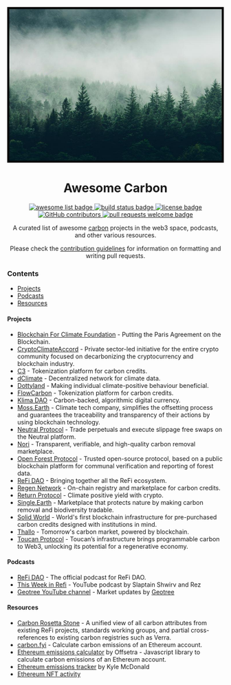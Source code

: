 <div align="center">
  <img alt="carbon logo" src="./assets/forest.jpg" width="600" >
  <h1 align="center">Awesome Carbon</h1>
  <p align="center">
    <a href="https://github.com/sindresorhus/awesome">
      <img alt="awesome list badge" src="https://cdn.rawgit.com/sindresorhus/awesome/d7305f38d29fed78fa85652e3a63e154dd8e8829/media/badge.svg">
    </a>
    <a href="#buildstatus">
      <img alt="build status badge" src="https://github.com/kargakis/awesome-carbon/workflows/Build/badge.svg">
    </a>
    <a href="https://creativecommons.org/publicdomain/zero/1.0/">
      <img alt="license badge" src="https://licensebuttons.net/l/zero/1.0/80x15.png">
    </a>
    <a href="https://github.com/kargakis/awesome-carbon/graphs/contributors">
      <img alt="GitHub contributors" src="https://img.shields.io/github/contributors/kargakis/awesome-carbon">
    </a>
    <a href="http://makeapullrequest.com">
      <img alt="pull requests welcome badge" src="https://img.shields.io/badge/PRs-welcome-brightgreen.svg?style=flat">
    </a>
  </p>

  <p align="center">A curated list of awesome <a href="https://www.popsci.com/environment/what-are-carbon-markets/">carbon</a> projects in the web3 space, podcasts, and other various resources.</p>
  <p align="center">Please check the <a href="CONTRIBUTING.md">contribution guidelines</a> for information on formatting and writing pull requests.</p>

</div>


### Contents

- [Projects](#projects)
- [Podcasts](#podcasts)
- [Resources](#resources)


#### Projects

- [Blockchain For Climate Foundation](https://www.blockchainforclimate.org/) - Putting the Paris Agreement on the Blockchain.
- [CryptoClimateAccord](https://cryptoclimate.org/) - Private sector-led initiative for the entire crypto community focused on decarbonizing the cryptocurrency and blockchain industry.
- [C3](https://www.c3.app/) - Tokenization platform for carbon credits.
- [dClimate](https://www.dclimate.net/) - Decentralized network for climate data.
- [Dottyland](https://dottyland.xyz/) - Making individual climate-positive behaviour beneficial.
- [FlowCarbon](https://www.flowcarbon.com) - Tokenization platform for carbon credits.
- [Klima DAO](https://www.klimadao.finance/) - Carbon-backed, algorithmic digital currency.
- [Moss.Earth](https://moss.earth/) - Climate tech company, simplifies the offsetting process and guarantees the traceability and transparency of their actions by using blockchain technology.
- [Neutral Protocol](https://www.neutralprotocol.co/) - Trade perpetuals and execute slippage free swaps on the Neutral platform.
- [Nori](https://nori.com/) - Transparent, verifiable, and high-quality carbon removal marketplace.
- [Open Forest Protocol](https://www.openforestprotocol.org/) - Trusted open-source protocol, based on a public blockchain platform for communal verification and reporting of forest data.
- [ReFi DAO](https://refidao.com/) - Bringing together all the ReFi ecosystem.
- [Regen Network](https://www.regen.network/) - On-chain registry and marketplace for carbon credits.
- [Return Protocol](https://www.return.green/) - Climate positive yield with crypto.
- [Single.Earth](https://www.single.earth/) - Marketplace that protects nature by making carbon removal and biodiversity tradable.
- [Solid World](https://www.solid.world/) - World's first blockchain infrastructure for pre-purchased carbon credits designed with institutions in mind.
- [Thallo](https://www.thallo.io/) - Tomorrow's carbon market, powered by blockchain.
- [Toucan Protocol](https://toucan.earth/) - Toucan’s infrastructure brings programmable carbon to Web3, unlocking its potential for a regenerative economy.


#### Podcasts

- [ReFi DAO](https://www.youtube.com/channel/UC779ZMumuKc6-VMkku1tmyQ) - The official podcast for ReFi DAO.
- [This Week in Refi](https://www.youtube.com/@slaptainshwirv) - YouTube podcast by Slaptain Shwirv and Rez
- [Geotree YouTube channel](https://www.youtube.com/@geotree5971) - Market updates by [Geotree](https://www.geotree.com/)


#### Resources

- [Carbon Rosetta Stone](https://toucan-protocol.notion.site/Carbon-Rosetta-Stone-Standard-Attributes-DB-bb0bb434bf6c4661b45155a84d192e22) - A unified view of all carbon attributes from existing ReFi projects, standards working groups, and partial cross-references to existing carbon registries such as Verra.
- [carbon.fyi](https://carbon.fyi/) - Calculate carbon emissions of an Ethereum account.
- [Ethereum emissions calculator](https://github.com/Offsetra/ethereum-emissions-calculator) by Offsetra - Javascript library to calculate carbon emissions of an Ethereum account.
- [Ethereum emissions tracker](https://kylemcdonald.github.io/ethereum-emissions/) by Kyle McDonald
- [Ethereum NFT activity](https://github.com/kylemcdonald/ethereum-nft-activity)
